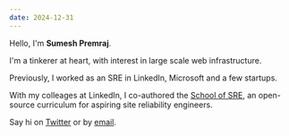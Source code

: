 ```yaml
---
date: 2024-12-31
---
```


Hello, I'm **Sumesh Premraj**.

I'm a tinkerer at heart, with interest in large scale web infrastructure.

Previously, I worked as an SRE in LinkedIn, Microsoft and a few startups.

With my colleages at LinkedIn, I co-authored the [School of SRE](http://linkedin.github.io/school-of-sre), an open-source curriculum for aspiring site reliability engineers.

Say hi on [Twitter] or by [email].

[projects]: /projects
[resume]: /resume
[Twitter]: https://twitter.com/sumesh
[email]: mailto:hi@sumesh.net
